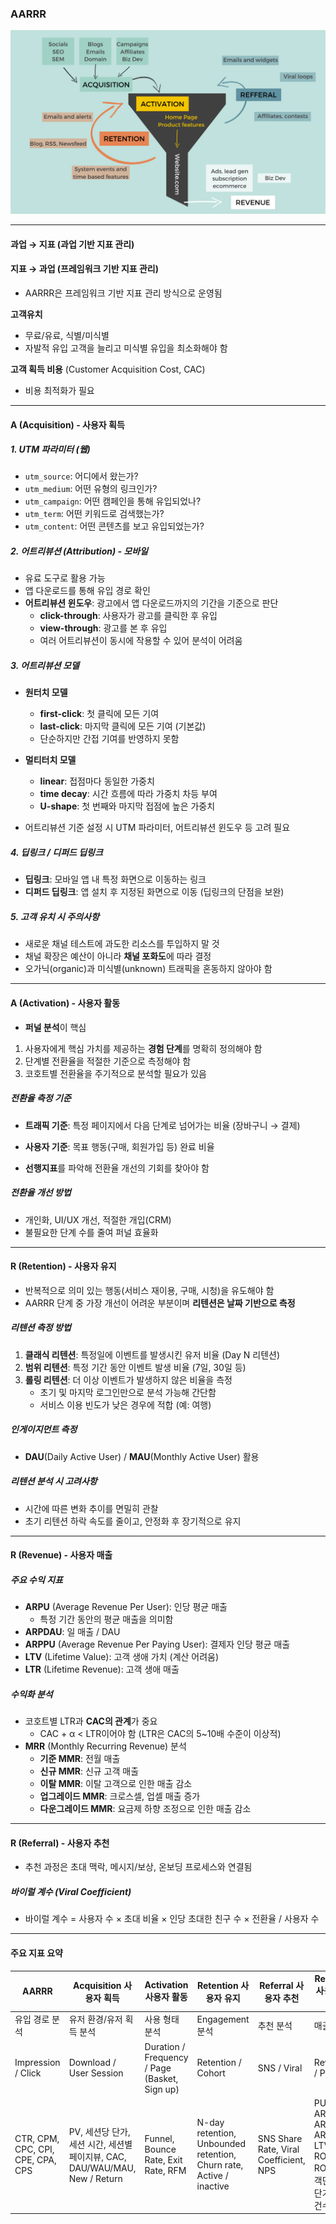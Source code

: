### AARRR

![AARRR](images/aarrr.webp)

---

#### 과업 → 지표 (과업 기반 지표 관리)  
#### 지표 → 과업 (프레임워크 기반 지표 관리)  
- AARRR은 프레임워크 기반 지표 관리 방식으로 운영됨  

**고객유치**  
- 무료/유료, 식별/미식별  
- 자발적 유입 고객을 늘리고 미식별 유입을 최소화해야 함

**고객 획득 비용** (Customer Acquisition Cost, CAC)  
- 비용 최적화가 필요  

---

#### A (Acquisition) - 사용자 획득

##### 1. UTM 파라미터 (웹)  
- `utm_source`: 어디에서 왔는가?  
- `utm_medium`: 어떤 유형의 링크인가?  
- `utm_campaign`: 어떤 캠페인을 통해 유입되었나?  
- `utm_term`: 어떤 키워드로 검색했는가?  
- `utm_content`: 어떤 콘텐츠를 보고 유입되었는가?  

##### 2. 어트리뷰션 (Attribution) - 모바일  
- 유료 도구로 활용 가능  
- 앱 다운로드를 통해 유입 경로 확인  
- **어트리뷰션 윈도우**: 광고에서 앱 다운로드까지의 기간을 기준으로 판단  
  - **click-through**: 사용자가 광고를 클릭한 후 유입  
  - **view-through**: 광고를 본 후 유입  
  - 여러 어트리뷰션이 동시에 작용할 수 있어 분석이 어려움  

##### 3. 어트리뷰션 모델  
- **원터치 모델**  
  - **first-click**: 첫 클릭에 모든 기여  
  - **last-click**: 마지막 클릭에 모든 기여 (기본값)  
  - 단순하지만 간접 기여를 반영하지 못함  

- **멀티터치 모델**  
  - **linear**: 접점마다 동일한 가중치  
  - **time decay**: 시간 흐름에 따라 가중치 차등 부여  
  - **U-shape**: 첫 번째와 마지막 접점에 높은 가중치  

- 어트리뷰션 기준 설정 시 UTM 파라미터, 어트리뷰션 윈도우 등 고려 필요  

##### 4. 딥링크 / 디퍼드 딥링크  
- **딥링크**: 모바일 앱 내 특정 화면으로 이동하는 링크  
- **디퍼드 딥링크**: 앱 설치 후 지정된 화면으로 이동 (딥링크의 단점을 보완)  

##### 5. 고객 유치 시 주의사항  
- 새로운 채널 테스트에 과도한 리소스를 투입하지 말 것  
- 채널 확장은 예산이 아니라 **채널 포화도**에 따라 결정  
- 오가닉(organic)과 미식별(unknown) 트래픽을 혼동하지 않아야 함  

---

#### A (Activation) - 사용자 활동

- **퍼널 분석**이 핵심  
1. 사용자에게 핵심 가치를 제공하는 **경험 단계**를 명확히 정의해야 함  
2. 단계별 전환율을 적절한 기준으로 측정해야 함  
3. 코호트별 전환율을 주기적으로 분석할 필요가 있음  

##### 전환율 측정 기준  
- **트래픽 기준**: 특정 페이지에서 다음 단계로 넘어가는 비율 (장바구니 → 결제)  
- **사용자 기준**: 목표 행동(구매, 회원가입 등) 완료 비율  

- **선행지표**를 파악해 전환율 개선의 기회를 찾아야 함  

##### 전환율 개선 방법  
- 개인화, UI/UX 개선, 적절한 개입(CRM)  
- 불필요한 단계 수를 줄여 퍼널 효율화  

---

#### R (Retention) - 사용자 유지

- 반복적으로 의미 있는 행동(서비스 재이용, 구매, 시청)을 유도해야 함  
- AARRR 단계 중 가장 개선이 어려운 부분이며 **리텐션은 날짜 기반으로 측정**  

##### 리텐션 측정 방법  
1. **클래식 리텐션**: 특정일에 이벤트를 발생시킨 유저 비율 (Day N 리텐션)  
2. **범위 리텐션**: 특정 기간 동안 이벤트 발생 비율 (7일, 30일 등)  
3. **롤링 리텐션**: 더 이상 이벤트가 발생하지 않은 비율을 측정  
   - 초기 및 마지막 로그인만으로 분석 가능해 간단함  
   - 서비스 이용 빈도가 낮은 경우에 적합 (예: 여행)  

##### 인게이지먼트 측정  
- **DAU**(Daily Active User) / **MAU**(Monthly Active User) 활용  

##### 리텐션 분석 시 고려사항  
- 시간에 따른 변화 추이를 면밀히 관찰  
- 초기 리텐션 하락 속도를 줄이고, 안정화 후 장기적으로 유지  

---

#### R (Revenue) - 사용자 매출

##### 주요 수익 지표  
- **ARPU** (Average Revenue Per User): 인당 평균 매출  
  - 특정 기간 동안의 평균 매출을 의미함  
- **ARPDAU**: 일 매출 / DAU  
- **ARPPU** (Average Revenue Per Paying User): 결제자 인당 평균 매출  
- **LTV** (Lifetime Value): 고객 생애 가치 (계산 어려움)  
- **LTR** (Lifetime Revenue): 고객 생애 매출  

##### 수익화 분석  
- 코호트별 LTR과 **CAC의 관계**가 중요  
  - CAC + α < LTR이어야 함 (LTR은 CAC의 5~10배 수준이 이상적)  
- **MRR** (Monthly Recurring Revenue) 분석  
  - **기준 MMR**: 전월 매출  
  - **신규 MMR**: 신규 고객 매출  
  - **이탈 MMR**: 이탈 고객으로 인한 매출 감소  
  - **업그레이드 MMR**: 크로스셀, 업셀 매출 증가  
  - **다운그레이드 MMR**: 요금제 하향 조정으로 인한 매출 감소  

---

#### R (Referral) - 사용자 추천

- 추천 과정은 초대 맥락, 메시지/보상, 온보딩 프로세스와 연결됨  

##### 바이럴 계수 (Viral Coefficient)  
- 바이럴 계수 = 사용자 수 × 초대 비율 × 인당 초대한 친구 수 × 전환율 / 사용자 수  

---

#### 주요 지표 요약

| AARRR            | Acquisition 사용자 획득           | Activation 사용자 활동         | Retention 사용자 유지           | Referral 사용자 추천            | Revenue 사용자 매출            |
|------------------|-----------------------------------|--------------------------------|--------------------------------|--------------------------------|--------------------------------|
| 유입 경로 분석    | 유저 환경/유저 획득 분석            | 사용 형태 분석                  | Engagement 분석                 | 추천 분석                       | 매출 분석                       |
| Impression / Click | Download / User Session         | Duration / Frequency / Page (Basket, Sign up) | Retention / Cohort            | SNS / Viral                   | Revenue / Product              |
| CTR, CPM, CPC, CPI, CPE, CPA, CPS | PV, 세션당 단가, 세션 시간, 세션별 페이지뷰, CAC, DAU/WAU/MAU, New / Return | Funnel, Bounce Rate, Exit Rate, RFM | N-day retention, Unbounded retention, Churn rate, Active / inactive | SNS Share Rate, Viral Coefficient, NPS | PU, ARPU, ARPDAU, ARPPU, LTV, ROAS, ROI, 매출, 객단가, 건단가, 구매건수 |